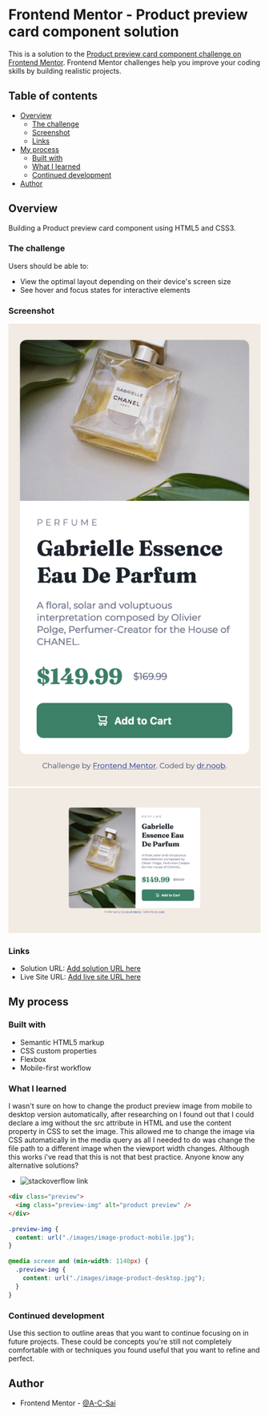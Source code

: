 # Frontend Mentor - Product preview card component solution

This is a solution to the [Product preview card component challenge on Frontend Mentor](https://www.frontendmentor.io/challenges/product-preview-card-component-GO7UmttRfa). Frontend Mentor challenges help you improve your coding skills by building realistic projects.

## Table of contents

- [Overview](#overview)
  - [The challenge](#the-challenge)
  - [Screenshot](#screenshot)
  - [Links](#links)
- [My process](#my-process)
  - [Built with](#built-with)
  - [What I learned](#what-i-learned)
  - [Continued development](#continued-development)
- [Author](#author)

## Overview

Building a Product preview card component using HTML5 and CSS3.

### The challenge

Users should be able to:

- View the optimal layout depending on their device's screen size
- See hover and focus states for interactive elements

### Screenshot

![Solution Mobile Verion](./images/Solution-Mobile-Layout.png)
![Solution Desktop Verion](./images/Solution-Desktop-Layout.png)

### Links

- Solution URL: [Add solution URL here](https://your-solution-url.com)
- Live Site URL: [Add live site URL here](https://your-live-site-url.com)

## My process

### Built with

- Semantic HTML5 markup
- CSS custom properties
- Flexbox
- Mobile-first workflow

### What I learned

I wasn't sure on how to change the product preview image from mobile to desktop version automatically, after researching on I found out that I could declare a img without the src attribute in HTML and use the content property in CSS to set the image. This allowed me to change the image via CSS automatically in the media query as all I needed to do was change the file path to a different image when the viewport width changes. Although this works i've read that this is not that best practice. Anyone know any alternative solutions?

- ![stackoverflow link](https://stackoverflow.com/questions/2182716/is-it-possible-to-set-the-equivalent-of-a-src-attribute-of-an-img-tag-in-css)

```html
<div class="preview">
  <img class="preview-img" alt="product preview" />
</div>
```

```css
.preview-img {
  content: url("./images/image-product-mobile.jpg");
}
```

```css
@media screen and (min-width: 1140px) {
  .preview-img {
    content: url("./images/image-product-desktop.jpg");
  }
}
```

### Continued development

Use this section to outline areas that you want to continue focusing on in future projects. These could be concepts you're still not completely comfortable with or techniques you found useful that you want to refine and perfect.

## Author

- Frontend Mentor - [@A-C-Sai](https://www.frontendmentor.io/profile/A-C-Sai)
